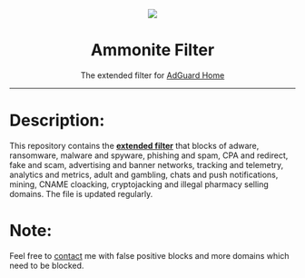 <p align="center">
<img src="https://raw.githubusercontent.com/LazyAspect/Ammonite/master/ammnt_logo.png" />
</p>

<h1 align="center">Ammonite Filter</h1>

<p align="center">The extended filter for <a href="https://adguard.com/en/adguard-home.html">AdGuard Home</a></p>

***

# Description:

This repository contains the <b><a href="https://ammnt.com/filter.txt">extended filter</a></b> that blocks of adware, ransomware, malware and spyware, phishing and spam, CPA and redirect, fake and scam, advertising and banner networks, tracking and telemetry, analytics and metrics, adult and gambling, chats and push notifications, mining, CNAME cloacking, cryptojacking and illegal pharmacy selling domains. The file is updated regularly.

# Note:

Feel free to <a href="https://t.me/LazyAspect">contact</a> me with false positive blocks and more domains which need to be blocked.

